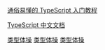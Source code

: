 [通俗易懂的 TypeScript 入门教程](https://mp.weixin.qq.com/s?__biz=MzAxODE2MjM1MA==&mid=2651559174&idx=1&sn=14423a26e283247fd677f85e05f54c51&chksm=802542c7b752cbd14445a3cd154bba10df51bdc97eae9be4479a4694911d4bc63f7292d12109&scene=126&sessionid=1591596370&key=b19b8b95a611340a642f51f0642817d9abc68e53654699b9c02640474943b66e83b39dc555c5689ef76bee4b1e417bec5a593e5a085cd9bf7f8e5610c9f073651b7e34379e4d5160678ff570fd13dbbc&ascene=1&uin=MjEwNzg0ODc4Mg%3D%3D&devicetype=Windows+10+x64&version=62090070&lang=zh_CN&exportkey=AwqQmnuAoioeJ60Y2QSxyzU%3D&pass_ticket=WsIOxnHRiMHtAlaCZlSEwUSKSMrb5InU5RO0eze%2FAWOzChDIfD6Uu2NK6ixupElG)

[TypeScript 中文文档](https://www.tslang.cn/index.html)

[类型体操](https://github.com/type-challenges/type-challenges/blob/main/README.zh-CN.md)
[类型体操](https://zhuanlan.zhihu.com/p/427309936)
[类型体操](https://juejin.cn/post/7077868567810539550)